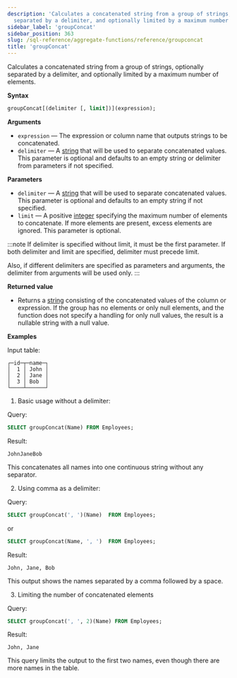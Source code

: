 ```yaml
---
description: 'Calculates a concatenated string from a group of strings, optionally
  separated by a delimiter, and optionally limited by a maximum number of elements.'
sidebar_label: 'groupConcat'
sidebar_position: 363
slug: /sql-reference/aggregate-functions/reference/groupconcat
title: 'groupConcat'
---
```


Calculates a concatenated string from a group of strings, optionally separated by a delimiter, and optionally limited by a maximum number of elements.

**Syntax**

``` sql
groupConcat[(delimiter [, limit])](expression);
```

**Arguments**

- `expression` — The expression or column name that outputs strings to be concatenated.
- `delimiter` — A [string](../../../sql-reference/data-types/string.md) that will be used to separate concatenated values. This parameter is optional and defaults to an empty string or delimiter from parameters if not specified.


**Parameters**

- `delimiter` — A [string](../../../sql-reference/data-types/string.md) that will be used to separate concatenated values. This parameter is optional and defaults to an empty string if not specified.
- `limit` — A positive [integer](../../../sql-reference/data-types/int-uint.md) specifying the maximum number of elements to concatenate. If more elements are present, excess elements are ignored. This parameter is optional.

:::note
If delimiter is specified without limit, it must be the first parameter. If both delimiter and limit are specified, delimiter must precede limit.

Also, if different delimiters are specified as parameters and arguments, the delimiter from arguments will be used only.
:::

**Returned value**

- Returns a [string](../../../sql-reference/data-types/string.md) consisting of the concatenated values of the column or expression. If the group has no elements or only null elements, and the function does not specify a handling for only null values, the result is a nullable string with a null value.

**Examples**

Input table:

``` text
┌─id─┬─name─┐
│  1 │ John │
│  2 │ Jane │
│  3 │ Bob  │
└────┴──────┘
```

1.  Basic usage without a delimiter:

Query:

``` sql
SELECT groupConcat(Name) FROM Employees;
```

Result:

``` text
JohnJaneBob
```

This concatenates all names into one continuous string without any separator.


2. Using comma as a delimiter:

Query:

``` sql
SELECT groupConcat(', ')(Name)  FROM Employees;
```

or

``` sql
SELECT groupConcat(Name, ', ')  FROM Employees;
```

Result:

``` text
John, Jane, Bob
```

This output shows the names separated by a comma followed by a space.


3. Limiting the number of concatenated elements

Query:

``` sql
SELECT groupConcat(', ', 2)(Name) FROM Employees;
```

Result:

``` text
John, Jane
```

This query limits the output to the first two names, even though there are more names in the table.
